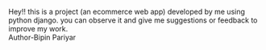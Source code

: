 Hey!! this is a project (an ecommerce web app) developed by me using python django. 
you can observe it and give me suggestions or feedback to improve my work. <br>
Author-Bipin Pariyar
